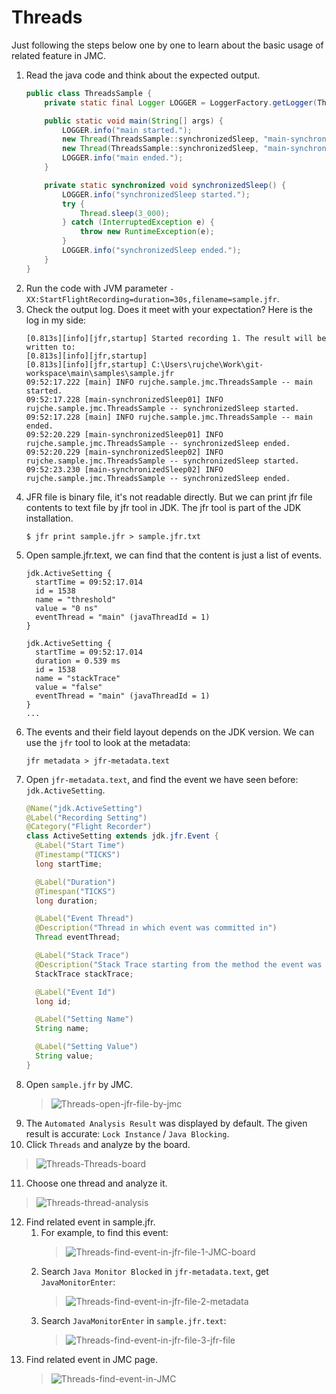 # Threads

Just following the steps below one by one to learn about the basic usage of related feature in JMC.

1. Read the java code and think about the expected output.
    ```java
    public class ThreadsSample {
        private static final Logger LOGGER = LoggerFactory.getLogger(ThreadsSample.class);
    
        public static void main(String[] args) {
            LOGGER.info("main started.");
            new Thread(ThreadsSample::synchronizedSleep, "main-synchronizedSleep01").start();
            new Thread(ThreadsSample::synchronizedSleep, "main-synchronizedSleep02").start();
            LOGGER.info("main ended.");
        }
    
        private static synchronized void synchronizedSleep() {
            LOGGER.info("synchronizedSleep started.");
            try {
                Thread.sleep(3_000);
            } catch (InterruptedException e) {
                throw new RuntimeException(e);
            }
            LOGGER.info("synchronizedSleep ended.");
        }
    }
    ```
2. Run the code with JVM parameter `-XX:StartFlightRecording=duration=30s,filename=sample.jfr`.
3. Check the output log. Does it meet with your expectation? Here is the log in my side:
   ```text
   [0.813s][info][jfr,startup] Started recording 1. The result will be written to:
   [0.813s][info][jfr,startup] 
   [0.813s][info][jfr,startup] C:\Users\rujche\Work\git-workspace\main\samples\sample.jfr
   09:52:17.222 [main] INFO rujche.sample.jmc.ThreadsSample -- main started.
   09:52:17.228 [main-synchronizedSleep01] INFO rujche.sample.jmc.ThreadsSample -- synchronizedSleep started.
   09:52:17.228 [main] INFO rujche.sample.jmc.ThreadsSample -- main ended.
   09:52:20.229 [main-synchronizedSleep01] INFO rujche.sample.jmc.ThreadsSample -- synchronizedSleep ended.
   09:52:20.229 [main-synchronizedSleep02] INFO rujche.sample.jmc.ThreadsSample -- synchronizedSleep started.
   09:52:23.230 [main-synchronizedSleep02] INFO rujche.sample.jmc.ThreadsSample -- synchronizedSleep ended.
   ```
4. JFR file is binary file, it's not readable directly. But we can print jfr file contents to text file by jfr tool in 
   JDK. The jfr tool is part of the JDK installation. 
   ```shell
   $ jfr print sample.jfr > sample.jfr.txt
   ```
5. Open sample.jfr.text, we can find that the content is just a list of events.
   ```text
   jdk.ActiveSetting {
     startTime = 09:52:17.014
     id = 1538
     name = "threshold"
     value = "0 ns"
     eventThread = "main" (javaThreadId = 1)
   }
   
   jdk.ActiveSetting {
     startTime = 09:52:17.014
     duration = 0.539 ms
     id = 1538
     name = "stackTrace"
     value = "false"
     eventThread = "main" (javaThreadId = 1)
   }
   ...
   ```
6. The events and their field layout depends on the JDK version. We can use the `jfr` tool to look at the metadata:
   ```shell
   jfr metadata > jfr-metadata.text
   ```
7. Open `jfr-metadata.text`, and find the event we have seen before: `jdk.ActiveSetting`.
   ```java
   @Name("jdk.ActiveSetting")
   @Label("Recording Setting")
   @Category("Flight Recorder")
   class ActiveSetting extends jdk.jfr.Event {
     @Label("Start Time")
     @Timestamp("TICKS")
     long startTime;
   
     @Label("Duration")
     @Timespan("TICKS")
     long duration;
   
     @Label("Event Thread")
     @Description("Thread in which event was committed in")
     Thread eventThread;
   
     @Label("Stack Trace")
     @Description("Stack Trace starting from the method the event was committed in")
     StackTrace stackTrace;
   
     @Label("Event Id")
     long id;
   
     @Label("Setting Name")
     String name;
   
     @Label("Setting Value")
     String value;
   }
   ```
8. Open `sample.jfr` by JMC.
   > ![Threads-open-jfr-file-by-jmc](../pictures/Threads-open-jfr-file-by-jmc.png)
9. The `Automated Analysis Result` was displayed by default. The given result is accurate: `Lock Instance` / 
   `Java Blocking`.
10. Click `Threads` and analyze by the board.
   > ![Threads-Threads-board](../pictures/Threads-Threads-board.png)
11. Choose one thread and analyze it.
   > ![Threads-thread-analysis](../pictures/Threads-thread-analysis.png)
12. Find related event in sample.jfr. 
    1. For example, to find this event: 
       > ![Threads-find-event-in-jfr-file-1-JMC-board](../pictures/Threads-find-event-in-jfr-file-1-JMC-board.png)
    2. Search `Java Monitor Blocked` in `jfr-metadata.text`, get `JavaMonitorEnter`:
       > ![Threads-find-event-in-jfr-file-2-metadata](../pictures/Threads-find-event-in-jfr-file-2-metadata.png)
    3. Search `JavaMonitorEnter` in `sample.jfr.text`:
       > ![Threads-find-event-in-jfr-file-3-jfr-file](../pictures/Threads-find-event-in-jfr-file-3-jfr-file.png)
13. Find related event in JMC page.
    > ![Threads-find-event-in-JMC](../pictures/Threads-find-event-in-JMC.png)

